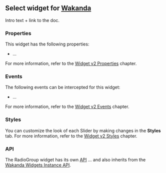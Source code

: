 ## Select widget for [Wakanda](http://www.wakanda.org)
Intro text + link to the doc.

### Properties
This widget has the following properties:

* ...

For more information, refer to the [Widget v2 Properties](http://doc.wakanda.org/WakandaStudio/help/Title/en/page4608.html "Widget v2 Properties") chapter.

### Events
The following events can be intercepted for this widget:

* ...

For more information, refer to the [Widget v2 Events](http://doc.wakanda.org/WakandaStudio/help/Title/en/page4609.html "Widget v2 Events") chapter.

### Styles
You can customize the look of each Slider by making changes in the __Styles__ tab. For more information, refer to the [Widget v2 Styles](http://doc.wakanda.org/WakandaStudio0/help/Title/en/page4611.html "Widget v2 Styles") chapter.

### API
The RadioGroup widget has its own [API](...) ... and also inherits from the [Wakanda Widgets Instance API](http://doc.wakanda.org/WakandaStudio/help/Title/en/page4066.html "Wakanda Widgets Instance API").
